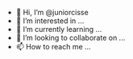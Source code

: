 - 👋 Hi, I’m @juniorcisse
- 👀 I’m interested in ...
- 🌱 I’m currently learning ...
- 💞️ I’m looking to collaborate on ...
- 📫 How to reach me ...

<!---
juniorcisse/juniorcisse is a ✨ special ✨ repository because its `README.md` (this file) appears on your GitHub profile.
You can click the Preview link to take a look at your changes.
--->
